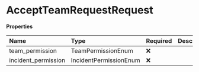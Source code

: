 # AcceptTeamRequestRequest

**Properties**

| Name                | Type                   | Required | Description |
| :------------------ | :--------------------- | :------- | :---------- |
| team_permission     | TeamPermissionEnum     | ❌       |             |
| incident_permission | IncidentPermissionEnum | ❌       |             |

<!-- This file was generated by liblab | https://liblab.com/ -->
